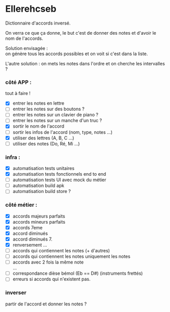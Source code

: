 # Ellerehcseb

Dictionnaire d'accords inversé.

On verra ce que ça donne, le but c'est de donner des notes et d'avoir le nom de l'accords.

Solution envisagée :  
on génère tous les accords possibles et on voit si c'est dans la liste.

L'autre solution :
on mets les notes dans l'ordre et on cherche les intervalles ?


### côté APP :
tout à faire !  
- [x] entrer les notes en lettre
- [ ] entrer les notes sur des boutons ?  
- [ ] entrer les notes sur un clavier de piano ?  
- [ ] entrer les notes sur un manche d'un truc ?
- [x] sortir le nom de l'accord
- [ ] sortir les infos de l'accord (nom, type, notes ...)
- [x] utiliser des lettres (A, B, C ...)
- [ ] utiliser des notes (Do, Ré, Mi ...)

### infra :
- [x] automatisation tests unitaires  
- [x] automatisation tests fonctionnels end to end  
- [ ] automatisation tests UI avec mock du métier  
- [ ] automatisation build apk  
- [ ] automatisation build store ?

### côté métier :
- [x] accords majeurs parfaits  
- [x] accords mineurs parfaits  
- [x] accords 7eme
- [x] accord diminués
- [x] accord diminués 7.
- [x] renversement
...
- [ ] accords qui contiennent les notes (+ d'autres)  
- [ ] accords qui contiennent les notes uniquement les notes  
- [ ] accords avec 2 fois la même note  
...  
- [ ] correspondance dièse bémol (Eb == D#) (instruments frettés)
- [ ] erreurs si accords qui n'existent pas.

###  inverser
partir de l'accord et donner les notes ?


